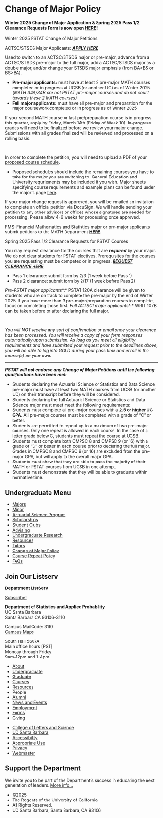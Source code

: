 # Change of Major Policy

#### Winter 2025 Change of Major Application &amp; Spring 2025 Pass 1/2 Clearance Requests Form is now open [**HERE**](http://forms.gle/wNf78aQHpRoByN958)!

Winter 2025 PSTAT Change of Major Petitions

ACTSC/STSDS Major Applicants: [***APPLY HERE***](https://forms.gle/wNf78aQHpRoByN958)

Used to switch to an ACTSC/STSDS major or pre-major, advance from a ACTSC/STSDS pre-major to the full major, add a ACTSC/STSDS major as a double major, and/or change your STSDS major emphasis (from BA&gt;BS or BS&gt;BA). 

- **Pre-major applicants:** must have at least 2 pre-major MATH courses completed or in progress at UCSB (or another UC) as of Winter 2025 (*MATH 34A/34B are not PSTAT pre-major courses and do not count towards these 2 MATH courses)*​​​​​
- **Full major applicants:** must have all pre-major and preparation for the major coursework completed or in progress as of Winter 2025​

If your second MATH course or last pre/preparation course is in progress this quarter, apply by Friday, March 14th (Friday of Week 10). In-progress grades will need to be finalized before we review your major change. Submissions with all grades finalized will be reviewed and processed on a rolling basis. 

 

In order to complete the petition, you will need to upload a PDF of your [proposed course schedule](https://www.pstat.ucsb.edu/sites/default/files/sitefiles/Proposed%20Schedule_0.pdf).

- Proposed schedules should include the remaining courses you have to take for the major you are switching to. General Education and University requriements may be included if you wish. Major sheets specifying course requirements and example plans can be found under the major's page [here](https://www.pstat.ucsb.edu/undergrad/majors). ​

If your major change request is approved, you will be emailed an invitation to complete an official petition via DocuSign. We will handle sending your petition to any other advisors or offices whose signatures are needed for processing. Please allow 4-6 weeks for processing once approved.

FMS: Financial Mathematics and Statistics major or pre-major applicants submit petitions to the MATH Department [**HERE**](https://www.math.ucsb.edu/undergrad/requirements).

Spring 2025 Pass 1/2 Clearance Requests for PSTAT Courses

You may request clearance for the courses that are ***required*** by your major. We do not clear students for PSTAT electives. Prerequisites for the courses you are requesting must be competed or in progress. [***REQUEST CLEARANCE HERE***](https://forms.gle/wNf78aQHpRoByN958)

- Pass 1 clearance: submit form by 2/3 (1 week before Pass 1)
- Pass 2 clearance: submit form by 2/17 (1 week before Pass 2)

*Pre-PSTAT major applicants**:* PSTAT 120A clearance will be given to students who are on track to complete the pre-major by the end of Winter 2025. If you have more than 3 pre-major/preparation courses to complete, focus on completing those first. *Full ACTSCI major applicants**:* WRIT 107B can be taken before or after declaring the full major.

 

*You will NOT receive any sort of confirmation or email once your clearance has been processed. You will receive a copy of your form responses automatically upon submission. As long as you meet all eligibility requirements and have submitted your request prior to the deadlines above, you will be able to log into GOLD during your pass time and enroll in the course(s) on your own.*

* * *

***PSTAT will not endorse any Change of Major Petitions until the following qualifications have been met:***

- Students declaring the Actuarial Science or Statistics and Data Science pre-major must have at least two MATH courses from UCSB (or another UC) on their transcript before they will be considered.
- Students declaring the full Actuarial Science or Statistics and Data Science major must meet meet the following requirements:
- Students must complete all pre-major courses with a **2.5 or higher UC GPA**. All pre-major courses must be completed with a grade of “C” or better.
- Students are permitted to repeat up to a maximum of two pre-major courses. Only one repeat is allowed in each course. In the case of a letter grade below C, students must repeat the course at UCSB.
- Students must complete both CMPSC 8 and CMPSC 9 (or 16) with a grade of “C” or better in each course prior to declaring the full major. Grades in CMPSC 8 and CMPSC 9 (or 16) are excluded from the pre-major GPA, but will apply to the overall major GPA.
- Students must show that they are able to pass the majority of their MATH or PSTAT courses from UCSB in one attempt.
- Students must demonstrate that they will be able to graduate within normative time.

## Undergraduate Menu

- [Majors](/undergrad/majors "Undergraduate Majors")
- [Minor](/undergrad/minor "Minor in Statistical Science")
- [Actuarial Science Program](/undergrad/actuarial-science "Actuarial Science Program")
- [Scholarships](/undergrad/scholarships "Undergraduate Scholarships")
- [Student Clubs](/undergrad/student-clubs "Student Clubs")
- [Advising](/undergrad/advising "Undergraduate Advising")
- [Undergraduate Research](/undergrad/research "Undergraduate Research")
- [Resources](/undergrad/resources "Undergraduate Resources")
- [Tutors](/undergrad/tutors "Tutors")
- [Change of Major Policy](/undergrad/major-change "Change of Major Policy")
- [Course Repeat Policy](/undergrad/course-repeat "Course Repeat Policy")
- [FAQs](/undergrad/faqs "Undergraduate FAQs")

## Join Our Listserv

**Department ListServ**

[Subscribe!](https://groups.google.com/u/1/a/pstat.ucsb.edu/g/pstat-undergrad?hl=en)

**Department of Statistics and Applied Probability**  
UC Santa Barbara  
Santa Barbara CA 93106-3110

Campus MailCode: 3110  
[Campus Maps](http://www.aw.id.ucsb.edu/maps/)

South Hall 5607A  
Main office hours \[PST]  
Monday through Friday  
9am-12pm and 1-4pm

- [About](/about "About")
- [Undergraduate](/undergrad)
- [Graduate](/graduate)
- [Courses](/courses)
- [Resources](/resources "Resources")
- [People](/people)
- [Alumni](/alumni "Undergraduate Alumni")
- [News and Events](/news)
- [Employment](/about/employment "Employment")
- [Forms](/forms "Forms")
- [Giving](/giving "Giving")

<!--THE END-->

- [College of Letters and Science](http://www.college.ucsb.edu "College of Letters and Science")
- [UC Santa Barbara](http://www.ucsb.edu "UC Santa Barbara")
- [Accessibility](/accessibility "Accessibility")
- [Appropriate Use](http://www.policy.ucsb.edu/terms_of_use/ "Appropriate Use")
- [Privacy](http://www.policy.ucsb.edu/privacy-notification/ "Privacy")
- [Webmaster](mailto:help@pstat.ucsb.edu "Webmaster")

## Support the Department

We invite you to be part of the Department’s success in educating the next generation of leaders. [More info...](/giving)

- ©2025
- The Regents of the University of California.
- All Rights Reserved.
- UC Santa Barbara, Santa Barbara, CA 93106